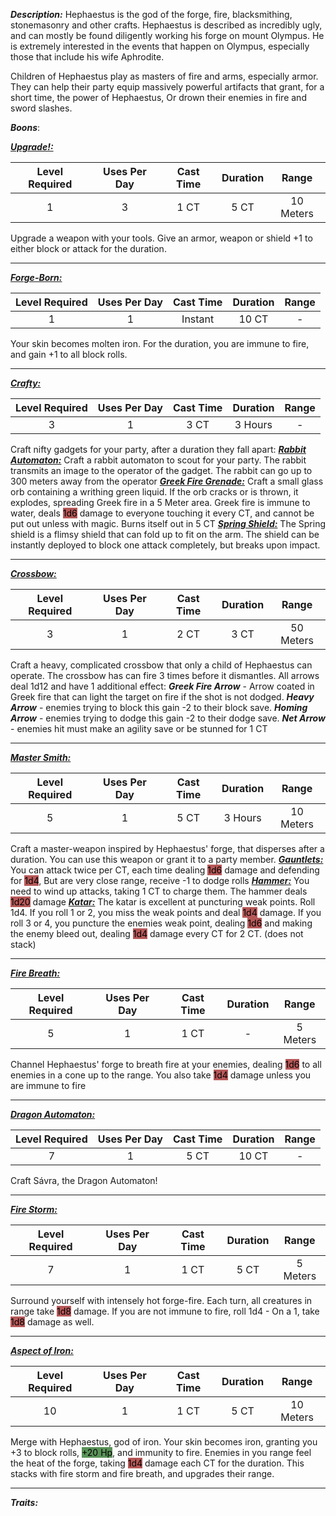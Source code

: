 ***Description:***
Hephaestus is the god of the forge, fire, blacksmithing, stonemasonry and other crafts.
Hephaestus is described as incredibly ugly, and can mostly be found diligently working his forge on mount Olympus.
He is extremely interested in the events that happen on Olympus, especially those that include his wife Aphrodite.

Children of Hephaestus play as masters of fire and arms, especially armor.
They can help their party equip massively powerful artifacts that grant, for a short time, the power of Hephaestus,
Or drown their enemies in fire and sword slashes.

***Boons***:

<b><ins><i>Upgrade!:</i></ins></b>

| Level Required | Uses Per Day | Cast Time | Duration |   Range   |
|:--------------:|:------------:|:---------:|:--------:|:---------:|
|       1        |      3       |   1 CT    |   5 CT   | 10 Meters | 
Upgrade a weapon with your tools.
Give an armor, weapon or shield +1 to either block or attack for the duration.


------------------
<b><ins><i>Forge-Born:</i></ins></b>

| Level Required | Uses Per Day | Cast Time | Duration | Range |
|:--------------:|:------------:|:---------:|:--------:|:-----:|
|       1        |      1       |   Instant   |   10 CT   |   -   | 
Your skin becomes molten iron.
For the duration, you are immune to fire, and gain +1 to all block rolls.

------------------
<b><ins><i>Crafty:</i></ins></b>

| Level Required | Uses Per Day | Cast Time | Duration | Range |
|:--------------:|:------------:|:---------:|:--------:|:-----:|
|       3        |      1       |   3 CT    | 3 Hours |   -   | 
Craft nifty gadgets for your party, after a duration they fall apart:
<b><ins><i>Rabbit Automaton:</i></ins></b>
Craft a rabbit automaton to scout for your party.
The rabbit transmits an image to the operator of the gadget.
The rabbit can go up to 300 meters away from the operator
<b><ins><i>Greek Fire Grenade:</i></ins></b>
Craft a small glass orb containing a writhing green liquid.
If the orb cracks or is thrown, it explodes, spreading Greek fire in a 5 Meter area.
Greek fire is immune to water, deals <mark style="background: #930000A6;">1d6</mark> damage to everyone touching it every CT, and cannot be put out unless with magic.
Burns itself out in 5 CT
<b><ins><i>Spring Shield:</i></ins></b>
The Spring shield is a flimsy shield that can fold up to fit on the arm.
The shield can be instantly deployed to block one attack completely, but breaks upon impact.

------------------
<b><ins><i>Crossbow:</i></ins></b>

| Level Required | Uses Per Day | Cast Time | Duration |   Range   |
|:--------------:|:------------:|:---------:|:--------:|:---------:|
|       3        |      1       |   2 CT    |   3 CT   | 50 Meters | 
Craft a heavy, complicated crossbow that only a child of Hephaestus can operate.
The crossbow has can fire 3 times before it dismantles.
All arrows deal 1d12 and have 1 additional effect:
**_Greek Fire Arrow_** - Arrow coated in Greek fire that can light the target on fire if the shot is not dodged.
**_Heavy Arrow_** - enemies trying to block this gain -2 to their block save.
**_Homing Arrow_** - enemies trying to dodge this gain -2 to their dodge save.
**_Net Arrow_** - enemies hit must make an agility save or be stunned for 1 CT

------------------

<b><ins><i>Master Smith:</i></ins></b>

| Level Required | Uses Per Day | Cast Time |    Duration    |   Range   |
|:--------------:|:------------:|:---------:|:--------------:|:---------:|
|       5        |      1       |   5 CT    | 3 Hours | 10 Meters | 
Craft a master-weapon inspired by Hephaestus' forge, that disperses after a duration.
You can use this weapon or grant it to a party member.
<b><ins><i>Gauntlets:</i></ins></b>
You can attack twice per CT, each time dealing <mark style="background: #930000A6;">1d6</mark> damage and defending for <mark style="background: #930000A6;">1d4</mark>, 
But are very close range, receive -1 to dodge rolls
<b><ins><i>Hammer:</i></ins></b>
You need to wind up attacks, taking 1 CT to charge them.
The hammer deals <mark style="background: #930000A6;">1d20</mark> damage
<b><ins><i>Katar:</i></ins></b>
The katar is excellent at puncturing weak points.
Roll 1d4. If you roll 1 or 2, you miss the weak points and deal <mark style="background: #930000A6;">1d4</mark> damage.
If you roll 3 or 4, you puncture the enemies weak point, dealing <mark style="background: #930000A6;">1d6</mark> and making the enemy bleed out, dealing <mark style="background: #930000A6;">1d4</mark> damage every CT for 2 CT. (does not stack)

------------------
<b><ins><i>Fire Breath:</i></ins></b>

| Level Required | Uses Per Day | Cast Time | Duration |  Range   |
|:--------------:|:------------:|:---------:|:--------:|:--------:|
|       5        |      1       |   1 CT    |    -     | 5 Meters | 
Channel Hephaestus' forge to breath fire at your enemies, dealing <mark style="background: #930000A6;">1d6</mark> to all enemies in a cone up to the range.
You also take <mark style="background: #930000A6;">1d4</mark> damage unless you are immune to fire

------------------
<b><ins><i>Dragon Automaton:</i></ins></b>

| Level Required | Uses Per Day | Cast Time | Duration | Range |
|:--------------:|:------------:|:---------:|:--------:|:-----:|
|       7        |      1       |   5 CT    |  10 CT   |   -   | 
Craft Sávra, the Dragon Automaton!

------------------
<b><ins><i>Fire Storm:</i></ins></b>

| Level Required | Uses Per Day | Cast Time | Duration |   Range   |
|:--------------:|:------------:|:---------:|:--------:|:---------:|
|       7        |      1       |   1 CT    |   5 CT   | 5 Meters | 
Surround yourself with intensely hot forge-fire.
Each turn, all creatures in range take <mark style="background: #930000A6;">1d8</mark> damage.
If you are not immune to fire, roll 1d4 - On a 1, take <mark style="background: #930000A6;">1d8</mark> damage as well.


------------------
<b><ins><i>Aspect of Iron:</i></ins></b>

| Level Required | Uses Per Day | Cast Time | Duration |   Range   |
|:--------------:|:------------:|:---------:|:--------:|:---------:|
|       10       |      1       |   1 CT    |   5 CT   | 10 Meters | 
Merge with Hephaestus, god of iron.
Your skin becomes iron, 
granting you +3 to block rolls, <mark style="background: #045B00A6;">+20 Hp</mark>, and immunity to fire.
Enemies in you range feel the heat of the forge, taking <mark style="background: #930000A6;">1d4</mark> damage each CT for the duration.
This stacks with fire storm and fire breath, and upgrades their range.

------------------


***Traits:*** 
